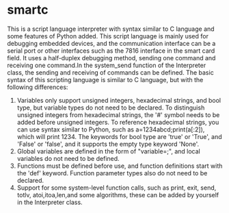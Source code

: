 # smartc
This is a script language interpreter with syntax similar to C language and some features of Python added.
This script language is mainly used for debugging embedded devices, and the communication interface can be a serial port or other interfaces such as the 7816 interface in the smart card field. It uses a half-duplex debugging method, sending one command and receiving one command.In the system_send function of the Interpreter class, the sending and receiving of commands can be defined.
The basic syntax of this scripting language is similar to C language, but with the following differences:
1. Variables only support unsigned integers, hexadecimal strings, and bool type, but variable types do not need to be declared. To distinguish unsigned integers from hexadecimal strings, the '#' symbol needs to be added before unsigned integers. To reference hexadecimal strings, you can use syntax similar to Python, such as a=1234abcd;print(a[:2]), which will print 1234. The keywords for bool type are 'true' or 'True', and 'False' or 'false', and it supports the empty type keyword 'None'.
2. Global variables are defined in the form of "variable=;", and local variables do not need to be defined.
3. Functions must be defined before use, and function definitions start with the 'def' keyword. Function parameter types also do not need to be declared.
4. Support for some system-level function calls, such as print, exit, send, totlv, atoi,itoa,len,and some algorithms, these can be added by yourself in the Interpreter class.
